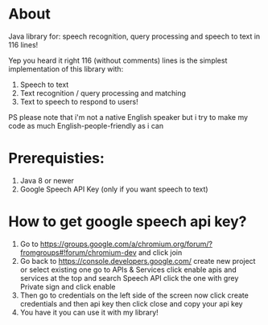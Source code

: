 # About
Java library for: speech recognition, query processing and speech to text in 116 lines!

Yep you heard it right 116 (without comments) lines is the simplest implementation of this library with:
1. Speech to text
2. Text recognition / query processing and matching
2. Text to speech to respond to users!

PS please note that i'm not a native English speaker but i try to make my code as much English-people-friendly as i can

# Prerequisties:
1. Java 8 or newer
2. Google Speech API Key (only if you want speech to text)

# How to get google speech api key?
1. Go to https://groups.google.com/a/chromium.org/forum/?fromgroups#!forum/chromium-dev and click join
2. Go back to https://console.developers.google.com/ create new project or select existing one go to APIs & Services click enable apis and services at the top and search Speech API click the one with grey Private sign and click enable
3. Then go to credentials on the left side of the screen now click create credentials and then api key then click close and copy your api key
4. You have it you can use it with my library!
